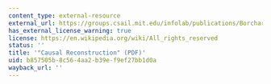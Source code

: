 ```yaml
---
content_type: external-resource
external_url: https://groups.csail.mit.edu/infolab/publications/Borchardt-AIM1403.pdf
has_external_license_warning: true
license: https://en.wikipedia.org/wiki/All_rights_reserved
status: ''
title: '"Causal Reconstruction" (PDF)'
uid: b857505b-8c56-4aa2-b39e-f9ef27bb1d0a
wayback_url: ''
---
```

